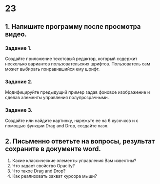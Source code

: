 # 23
## 1.	Напишите программу после просмотра видео.
### Задание 1. 
Создайте приложение текстовый редактор, который содержит несколько вариантов пользовательских шрифтов. Пользователь сам может выбирать понравившийся ему шрифт.
### Задание 2. 
Модифицируйте предыдущий пример задав фоновое изображение и сделав элементы управления полупрозрачными.
### Задание 3. 
Создайте или найдите картинку, нарежьте ее на 6 кусочков и с помощью функции Drag and Drop, создайте пазл.

## 2. Письменно ответьте на вопросы, результат сохраните в документе word.
1.	Какие классические элементы управления Вам известны? 
2.	Что задает свойство Opacity? 
3.	Что такое Drag and Drop? 
4.	Как реализовать захват курсора мыши?